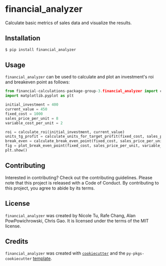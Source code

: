 # financial_analyzer

Calculate basic metrics of sales data and visualize the results.

## Installation

```bash
$ pip install financial_analyzer
```

## Usage

`financial_analyzer` can be used to calculate and plot an investment's roi and breakeven point as follows: 

```python 
from financial-calculations-package-group-3.financial_analyzer import calculate_roi, calculate_units_for_target_profit, calculate_break_even_point, plot_break_even_point
import matplotlib.pyplot as plt

initial_investment = 400 
current_value = 450
fixed_cost = 1000
sales_price_per_unit = 8 
variable_cost_per_unit = 2 

roi = calculate_roi(initial_investment, current_value)
units_tg_profit = calculate_units_for_target_profit(fixed_cost, sales_price_per_unit, variable_cost_per_unit, 200)
break_even = calculate_break_even_point(fixed_cost, sales_price_per_unit, variable_cost_per_unit)
fig = plot_break_even_point(fixed_cost, sales_price_per_unit, variable_cost_per_unit, 500)
plt.show() 
```

## Contributing

Interested in contributing? Check out the contributing guidelines. Please note that this project is released with a Code of Conduct. By contributing to this project, you agree to abide by its terms.

## License

`financial_analyzer` was created by Nicole Tu, Rafe Chang, Alan PowPowichrowski, Chris Gao. It is licensed under the terms of the MIT license.

## Credits

`financial_analyzer` was created with [`cookiecutter`](https://cookiecutter.readthedocs.io/en/latest/) and the `py-pkgs-cookiecutter` [template](https://github.com/py-pkgs/py-pkgs-cookiecutter).
